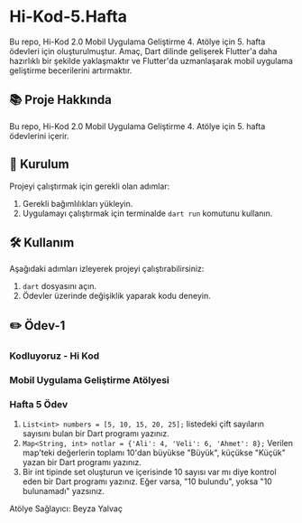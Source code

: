 # Hi-Kod-5.Hafta
Bu repo, Hi-Kod 2.0 Mobil Uygulama Geliştirme 4. Atölye için 5. hafta ödevleri için oluşturulmuştur. Amaç, Dart dilinde gelişerek Flutter'a daha hazırlıklı bir şekilde yaklaşmaktır ve Flutter'da uzmanlaşarak mobil uygulama geliştirme becerilerini artırmaktır.

## 📚 Proje Hakkında
Bu repo, Hi-Kod 2.0 Mobil Uygulama Geliştirme 4. Atölye için 5. hafta ödevlerini içerir.

## 🚀 Kurulum
Projeyi çalıştırmak için gerekli olan adımlar:
1. Gerekli bağımlılıkları yükleyin.
2. Uygulamayı çalıştırmak için terminalde `dart run` komutunu kullanın.

## 🛠️ Kullanım
Aşağıdaki adımları izleyerek projeyi çalıştırabilirsiniz:
1. `dart` dosyasını açın.
2. Ödevler üzerinde değişiklik yaparak kodu deneyin.

## ✏️ Ödev-1

### Kodluyoruz - Hi Kod  
### Mobil Uygulama Geliştirme Atölyesi 
### Hafta 5 Ödev 

1. `List<int> numbers = [5, 10, 15, 20, 25];` listedeki çift sayıların sayısını bulan bir Dart programı yazınız.
2. `Map<String, int> notlar = {'Ali': 4, 'Veli': 6, 'Ahmet': 8};` Verilen map'teki değerlerin toplamı 10'dan büyükse "Büyük", küçükse "Küçük" yazan bir Dart programı yazınız.
3. Bir int tipinde set oluşturun ve içerisinde 10 sayısı var mı diye kontrol eden bir Dart programı yazınız. Eğer varsa, "10 bulundu", yoksa "10 bulunamadı" yazsınız.

Atölye Sağlayıcı: Beyza Yalvaç
